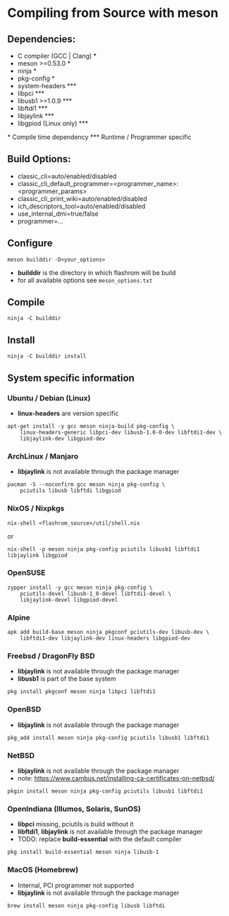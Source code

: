# Compiling from Source with meson

## Dependencies:

  * C compiler (GCC | Clang) *
  * meson >=0.53.0 *
  * ninja *
  * pkg-config *
  * system-headers ***
  * libpci ***
  * libusb1 >=1.0.9 ***
  * libftdi1 ***
  * libjaylink ***
  * libgpiod (Linux only) ***

\*   Compile time dependency
\*** Runtime / Programmer specific

## Build Options:
  * classic_cli=auto/enabled/disabled
  * classic_cli_default_programmer=<programmer_name>:<programmer_params>
  * classic_cli_print_wiki=auto/enabled/disabled
  * ich_descriptors_tool=auto/enabled/disabled
  * use_internal_dmi=true/false
  * programmer=...

## Configure
```
meson builddir -D<your_options>
```
- __builddir__ is the directory in which flashrom will be build
- for all available options see `meson_options.txt`

## Compile
```
ninja -C builddir
```

## Install
```
ninja -C builddir install
```

## System specific information
### Ubuntu / Debian (Linux)
  * __linux-headers__ are version specific
```
apt-get install -y gcc meson ninja-build pkg-config \
	linux-headers-generic libpci-dev libusb-1.0-0-dev libftdi1-dev \
	libjaylink-dev libgpiod-dev
```

### ArchLinux / Manjaro
  * __libjaylink__ is not available through the package manager
```
pacman -S --noconfirm gcc meson ninja pkg-config \
	pciutils libusb libftdi libgpiod
```

### NixOS / Nixpkgs
```
nix-shell <flashrom_source>/util/shell.nix
```
or
```
nix-shell -p meson ninja pkg-config pciutils libusb1 libftdi1 libjaylink libgpiod
```

### OpenSUSE
```
zypper install -y gcc meson ninja pkg-config \
	pciutils-devel libusb-1_0-devel libftdi1-devel \
	libjaylink-devel libgpiod-devel
```

### Alpine
```
apk add build-base meson ninja pkgconf pciutils-dev libusb-dev \
	libftdi1-dev libjaylink-dev linux-headers libgpiod-dev
```

### Freebsd / DragonFly BSD
  * __libjaylink__ is not available through the package manager
  * __libusb1__ is part of the base system
```
pkg install pkgconf meson ninja libpci libftdi1
```

### OpenBSD
  * __libjaylink__ is not available through the package manager
```
pkg_add install meson ninja pkg-config pciutils libusb1 libftdi1
```

### NetBSD
  * __libjaylink__ is not available through the package manager
  * note: https://www.cambus.net/installing-ca-certificates-on-netbsd/
```
pkgin install meson ninja pkg-config pciutils libusb1 libftdi1
```

### OpenIndiana (Illumos, Solaris, SunOS)
  * __libpci__ missing, pciutils is build without it
  * __libftdi1__, __libjaylink__ is not available through the package manager
  * TODO: replace __build-essential__ with the default compiler
```
pkg install build-essential meson ninja libusb-1
```

### MacOS (Homebrew)
  * Internal, PCI programmer not supported
  * __libjaylink__ is not available through the package manager
```
brew install meson ninja pkg-config libusb libftdi
```
